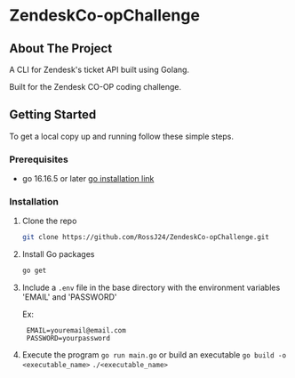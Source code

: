 # ZendeskCo-opChallenge

## About The Project

A CLI for Zendesk's ticket API built using Golang.

Built for the Zendesk CO-OP coding challenge.

## Getting Started

To get a local copy up and running follow these simple steps.

### Prerequisites


* go 16.16.5 or later [go installation link](https://golang.org/dl/)

### Installation

1. Clone the repo
   ```sh
   git clone https://github.com/RossJ24/ZendeskCo-opChallenge.git
   ```
2. Install Go packages
   ```sh
   go get
   ```
3. Include a `.env` file in the base directory with the environment variables 'EMAIL' and 'PASSWORD'
   
   Ex:
   ```
    EMAIL=youremail@email.com
    PASSWORD=yourpassword
   ```
4. Execute the program `go run main.go` or build an executable `go build -o <executable_name>` `./<executable_name>`
